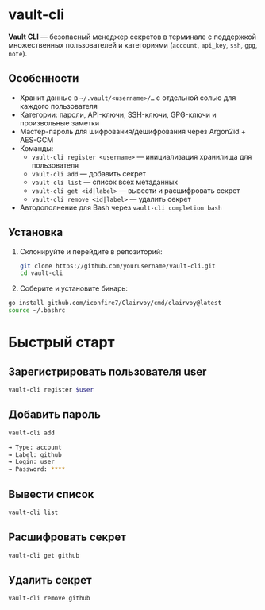 # vault-cli

**Vault CLI** — безопасный менеджер секретов в терминале с поддержкой множественных пользователей и категориями (`account`, `api_key`, `ssh`, `gpg`, `note`).

## Особенности

- Хранит данные в `~/.vault/<username>/…` с отдельной солью для каждого пользователя
- Категории: пароли, API-ключи, SSH-ключи, GPG-ключи и произвольные заметки
- Мастер-пароль для шифрования/дешифрования через Argon2id + AES-GCM
- Команды:
    - `vault-cli register <username>` — инициализация хранилища для пользователя
    - `vault-cli add` — добавить секрет
    - `vault-cli list` — список всех метаданных
    - `vault-cli get <id|label>` — вывести и расшифровать секрет
    - `vault-cli remove <id|label>` — удалить секрет
- Автодополнение для Bash через `vault-cli completion bash`

## Установка

1. Склонируйте и перейдите в репозиторий:
   ```bash
   git clone https://github.com/yourusername/vault-cli.git
   cd vault-cli

2. Соберите и установите бинарь:

```bash
go install github.com/iconfire7/Clairvoy/cmd/clairvoy@latest
source ~/.bashrc
```

# Быстрый старт

## Зарегистрировать пользователя user
```bash
vault-cli register $user
```
## Добавить пароль
```bash
vault-cli add

→ Type: account
→ Label: github
→ Login: user
→ Password: ****
```
## Вывести список
```bash
vault-cli list
```

## Расшифровать секрет
```bash
vault-cli get github
```

## Удалить секрет
```bash
vault-cli remove github
```